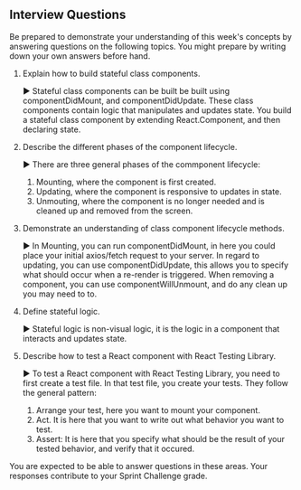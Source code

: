 ## Interview Questions

Be prepared to demonstrate your understanding of this week's concepts by answering questions on the following topics. You might prepare by writing down your own answers before hand.

1. Explain how to build stateful class components.

   ▶ Stateful class components can be built be built using componentDidMount, and componentDidUpdate. These class components contain logic that manipulates and updates state.
   You build a stateful class component by extending React.Component, and then declaring state.

2. Describe the different phases of the component lifecycle.

   ▶ There are three general phases of the commponent lifecycle:
      1. Mounting, where the component is first created.
      2. Updating, where the component is responsive to updates in state.
      3. Unmouting, where the component is no longer needed and is cleaned up and removed from the screen.

3. Demonstrate an understanding of class component lifecycle methods.

   ▶ In Mounting, you can run componentDidMount, in here you could place your initial axios/fetch request to your server. In regard to updating, you can use componentDidUpdate, this allows you to specify what should occur when a re-render is triggered. When removing a component, you can use componentWillUnmount, and do any clean up you may need to to.


4. Define stateful logic.

   ▶ Stateful logic is non-visual logic, it is the logic in a component that interacts and updates state. 

5. Describe how to test a React component with React Testing Library.

   ▶ To test a React component with React Testing Library, you need to first create a test file. In that test file, you create your tests. They follow the general pattern:
      1. Arrange your test, here you want to mount your component.
      2. Act. It is here that you want to write out what behavior you want to test.
      3. Assert: It is here that you specify what should be the result of your tested behavior, and verify that it occured.


You are expected to be able to answer questions in these areas. Your responses contribute to your Sprint Challenge grade.